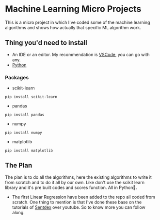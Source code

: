 # Machine Learning Micro Projects

This is a micro project in which I've coded some of the machine learning algorithms and shows how actually that specific ML algorithm work.

## Thing you'd need to install
- An IDE or an editor. My recommendation is [VSCode](https://code.visualstudio.com/download/), you can go with any.
- [Python](https://www.python.org/downloads/)

### Packages
- scikit-learn
```
pip install scikit-learn
```
- pandas
```
pip install pandas
```
- numpy
```
pip install numpy
```
- matplotlib
```
pip install matplotlib
```

## The Plan
The plan is to do all the algorithms, here the existing 
algorithms to write it from scratch and to do it all by our 
own. Like don't use the scikit learn library and it's pre built 
codes and scores function. All in Python🐉.
- The first Linear Regression have been added to the repo all coded from scratch. One thing to mention is that I've done these base on the tutorials of [Sentdex](https://github.com/Sentdex) over youtube. So to know more you can follow along.
